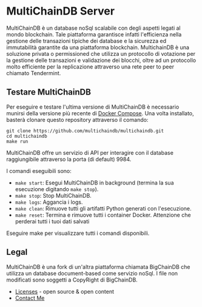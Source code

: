 <!---
Copyright © 2022 Matteo Piacentini,
MultiChainDB.
SPDX-License-Identifier: (Apache-3.0 AND CC-BY-4.0)
Code is Apache-3.0 and docs are CC-BY-4.0
--->

# MultiChainDB Server

MultiChainDB è un database noSql scalabile con degli aspetti legati al mondo blockchain. 
Tale piattaforma garantisce infatti l'efficienza nella gestione delle transazioni tipiche dei database e la sicurezza ed immutabilità garantite 
da una piattaforma blockchain. 
MultichainDB è una soluzione privata o permissioned che utilizza un protocollo di votazione per la gestione delle transazioni e validazione dei blocchi, oltre ad un protocollo molto efficiente per la replicazione attraverso una rete peer to peer chiamato Tendermint.

## Testare MultiChainDB 
Per eseguire e testare l'ultima versione di MultiChainDB è necessario munirsi della versione più recente di [Docker Compose](https://docs.docker.com/compose/install/). Una volta installato, basterà clonare questo repository attraverso il comando:
```text
git clone https://github.com/multichaindb/multichaindb.git
cd multichaindb
make run
```

MultiChainDB offre un servizio di API per interagire con il database raggiungibile attraverso la porta (di default) 9984.

I comandi eseguibili sono:

* `make start`: Esegui MultiChainDB in background (termina la sua esecuzione digitando `make stop`).
* `make stop`: Stop MultiChainDB.
* `make logs`: Aggancia i logs.
* `make clean`: Rimuove tutti gli artifatti Python generati con l'esecuzione.
* `make reset`: Termina e rimuove tutti i container Docker. Attenzione che perderai tutti i tuoi dati salvati

Eseguire make per visualizzare tutti i comandi disponibili.

## Legal

MultiChainDB è una fork di un'altra piattaforma chiamata BigChainDB che utilizza un database document-based come servizio noSql.
I file non modificati sono soggetti a CopyRight di BigChainDB.

* [Licenses](LICENSES.md) - open source & open content
* [Contact Me](matteo.piacentini3@studenti.unimi.it)

